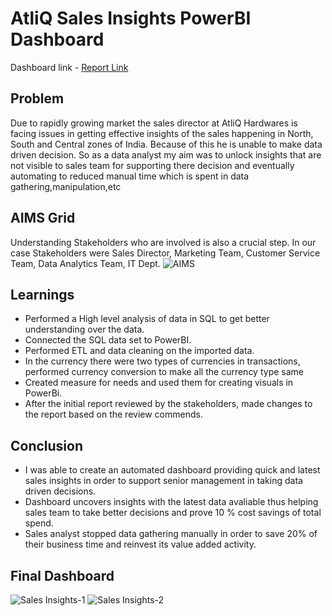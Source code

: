 # AtliQ Sales Insights PowerBI Dashboard
Dashboard link - [Report Link](https://www.novypro.com/project/atliq-hardware-sales-insights-5)

## Problem 
Due to rapidly growing market the sales director at AtliQ Hardwares is facing issues in getting effective insights of the sales happening in North, South and Central zones of India. Because of this he is unable to make data driven decision. 
So as a data analyst my aim was to unlock insights that are not visible to sales team for supporting there decision and eventually automating to reduced manual time which is spent in data gathering,manipulation,etc

## AIMS Grid
Understanding Stakeholders who are involved is also a crucial step. In our case Stakeholders were Sales Director, Marketing Team, Customer Service Team, Data Analytics Team, IT Dept.
![AIMS](https://github.com/TanmayTheAnalyst/AtliQ-Sales-Insights-PowerBI/assets/153390240/e5b0a8c7-f7a3-4df9-9178-5c0d80ffd895)

## Learnings
- Performed a High level analysis of data in SQL to get better understanding over the data.
- Connected the SQL data set to PowerBI.
- Performed ETL and data cleaning on the imported data.
- In the currency there were two types of currencies in transactions, performed currency conversion to make all the currency type same
- Created measure for needs and used them for creating visuals in PowerBi.
- After the initial report reviewed by the stakeholders, made changes to the report based on the review commends.

## Conclusion 
- I was able to create an automated dashboard providing quick and latest sales insights in order to support senior management in taking data driven decisions.
- Dashboard uncovers insights with the latest data avaliable thus helping sales team to take better decisions and prove 10 % cost savings of total spend.
- Sales analyst stopped data gathering manually in order to save 20% of their business time and reinvest its value added activity.

## Final Dashboard
![Sales Insights-1](https://github.com/TanmayTheAnalyst/AtliQ-Sales-Insights-PowerBI/assets/153390240/b6a164c4-b246-408f-b8f4-3c464d1a8c77)
![Sales Insights-2](https://github.com/TanmayTheAnalyst/AtliQ-Sales-Insights-PowerBI/assets/153390240/0a21a9b4-c0ba-4c5c-be22-75a42af91fff)
